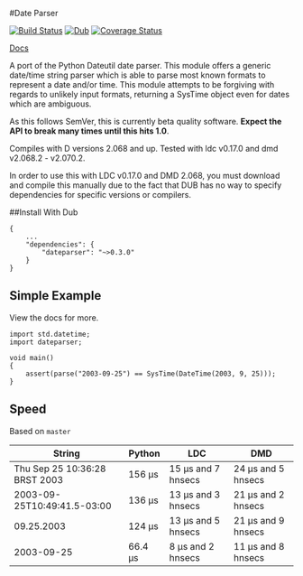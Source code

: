#Date Parser

[![Build Status](https://travis-ci.org/JackStouffer/date-parser.svg?branch=master)](https://travis-ci.org/JackStouffer/date-parser) [![Dub](https://img.shields.io/dub/v/dateparser.svg)](http://code.dlang.org/packages/dateparser) [![Coverage Status](https://coveralls.io/repos/github/JackStouffer/date-parser/badge.svg?branch=master)](https://coveralls.io/github/JackStouffer/date-parser?branch=master)

[Docs](https://jackstouffer.github.io/date-parser/)

A port of the Python Dateutil date parser. This module offers a generic date/time string parser which is able to parse most known formats to represent a date and/or time. This module attempts to be forgiving with regards to unlikely input formats, returning a SysTime object even for dates which are ambiguous.

As this follows SemVer, this is currently beta quality software. **Expect the API to break many times until this hits 1.0**.

Compiles with D versions 2.068 and up. Tested with ldc v0.17.0 and dmd v2.068.2 - v2.070.2.

In order to use this with LDC v0.17.0 and DMD 2.068, you must download and compile this manually due to the fact that DUB has no way to specify dependencies for specific versions or compilers.

##Install With Dub

```
{
    ...
    "dependencies": {
        "dateparser": "~>0.3.0"
    }
}
```

## Simple Example

View the docs for more.

```
import std.datetime;
import dateparser;

void main()
{
    assert(parse("2003-09-25") == SysTime(DateTime(2003, 9, 25)));
}
```

## Speed

Based on `master`

String | Python | LDC | DMD
------ | ------ | --- | ---
Thu Sep 25 10:36:28 BRST 2003 | 156 µs | 15 μs and 7 hnsecs | 24 μs and 5 hnsecs
2003-09-25T10:49:41.5-03:00 | 136 µs | 13 μs and 3 hnsecs | 21 μs and 2 hnsecs
09.25.2003 | 124 µs | 13 μs and 5 hnsecs | 21 μs and 9 hnsecs
2003-09-25 | 66.4 µs | 8 μs and 2 hnsecs | 11 μs and 8 hnsecs
